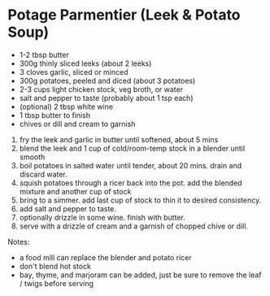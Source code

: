 # Potage Parmentier (Leek & Potato Soup)

* 1-2 tbsp butter
* 300g thinly sliced leeks (about 2 leeks)
* 3 cloves garlic, sliced or minced
* 300g potatoes, peeled and diced (about 3 potatoes)
* 2-3 cups light chicken stock, veg broth, or water
* salt and pepper to taste (probably about 1 tsp each)
* (optional) 2 tbsp white wine
* 1 tbsp butter to finish
* chives or dill and cream to garnish

1. fry the leek and garlic in butter until softened, about 5 mins
2. blend the leek and 1 cup of cold/room-temp stock in a blender until smooth
3. boil potatoes in salted water until tender, about 20 mins. drain and discard water.
4. squish potatoes through a ricer back into the pot. add the blended mixture and another cup of stock
5. bring to a simmer. add last cup of stock to thin it to desired consistency.
6. add salt and pepper to taste.
7. optionally drizzle in some wine. finish with butter.
8. serve with a drizzle of cream and a garnish of chopped chive or dill.

Notes:

* a food mill can replace the blender and potato ricer
* don't blend hot stock
* bay, thyme, and marjoram can be added, just be sure to remove the leaf / twigs before serving